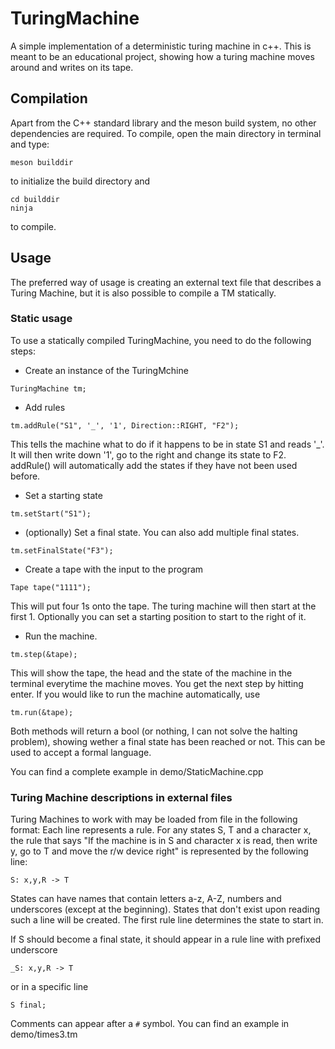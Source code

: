 # TuringMachine
A simple implementation of a deterministic turing machine in c++.
This is meant to be an educational project, showing how a turing machine moves around and writes on its tape.

## Compilation
Apart from the C++ standard library and the meson build system, no other dependencies are required. To compile, open the main directory in terminal and type:

```
meson builddir
```

to initialize the build directory and
```
cd builddir
ninja
```

to compile.


## Usage
The preferred way of usage is creating an external text file that describes a Turing Machine, but it is also possible to compile a TM statically.

### Static usage
To use a statically compiled TuringMachine, you need to do the following steps:

- Create an instance of the TuringMchine

```
TuringMachine tm;
```

- Add rules
```
tm.addRule("S1", '_', '1', Direction::RIGHT, "F2");
```
This tells the machine what to do if it happens to be in state S1 and reads '_'. It will then write down '1', go to the right and change its state to F2. addRule() will automatically add the states if they have not been used before.

- Set a starting state
```
tm.setStart("S1");
```

- (optionally) Set a final state. You can also add multiple final states.
```
tm.setFinalState("F3");
```

- Create a tape with the input to the program
```
Tape tape("1111");
```
This will put four 1s  onto the tape. The turing machine will then start at the first 1. Optionally you can set a starting position to start to the right of it.

- Run the machine.
```
tm.step(&tape);
```
This will show the tape, the head and the state of the machine in the terminal everytime the machine moves. You get the next step by hitting enter. If you would like to run the machine automatically, use
```
tm.run(&tape);
```
Both methods will return a bool (or nothing, I can not solve the halting problem), showing wether a final state has been reached or not. This can be used to accept a formal language.

You can find a complete example in demo/StaticMachine.cpp

### Turing Machine descriptions in external files
Turing Machines to work with may be loaded from file in the following format:
Each line represents a rule. For any states S, T and a character x, the rule that says "If the machine is in S and character x is read, then write y, go to T and move the r/w device right" is represented by the following line:
```
S: x,y,R -> T
```
States can have names that contain letters a-z, A-Z, numbers and underscores (except at the beginning). States that don't exist upon reading such a line will be created. The first rule line determines the state to start in.

If S should become a final state, it should appear in a rule line with prefixed underscore
```
_S: x,y,R -> T
```
or in a specific line
```
S final;
```

Comments can appear after a `#` symbol.
You can find an example in demo/times3.tm
